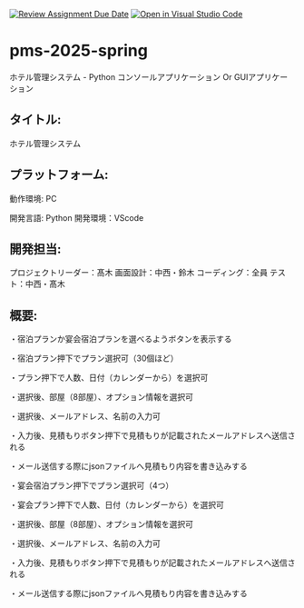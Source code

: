 [![Review Assignment Due Date](https://classroom.github.com/assets/deadline-readme-button-22041afd0340ce965d47ae6ef1cefeee28c7c493a6346c4f15d667ab976d596c.svg)](https://classroom.github.com/a/HH6VRDt4)
[![Open in Visual Studio Code](https://classroom.github.com/assets/open-in-vscode-2e0aaae1b6195c2367325f4f02e2d04e9abb55f0b24a779b69b11b9e10269abc.svg)](https://classroom.github.com/online_ide?assignment_repo_id=18929342&assignment_repo_type=AssignmentRepo)
# pms-2025-spring
ホテル管理システム  - Python コンソールアプリケーション Or GUIアプリケーション

## タイトル:
ホテル管理システム


## プラットフォーム:
動作環境: PC

開発言語: Python
開発環境：VScode


## 開発担当:

プロジェクトリーダー：髙木
画面設計：中西・鈴木
コーディング：全員
テスト：中西・髙木

## 概要:
・宿泊プランか宴会宿泊プランを選べるようボタンを表示する

・宿泊プラン押下でプラン選択可（30個ほど）

・プラン押下で人数、日付（カレンダーから）を選択可

・選択後、部屋（8部屋）、オプション情報を選択可

・選択後、メールアドレス、名前の入力可

・入力後、見積もりボタン押下で見積もりが記載されたメールアドレスへ送信される

・メール送信する際にjsonファイルへ見積もり内容を書き込みする

・宴会宿泊プラン押下でプラン選択可（4つ）

・宴会プラン押下で人数、日付（カレンダーから）を選択可

・選択後、部屋（8部屋）、オプション情報を選択可

・選択後、メールアドレス、名前の入力可

・入力後、見積もりボタン押下で見積もりが記載されたメールアドレスへ送信される

・メール送信する際にjsonファイルへ見積もり内容を書き込みする
